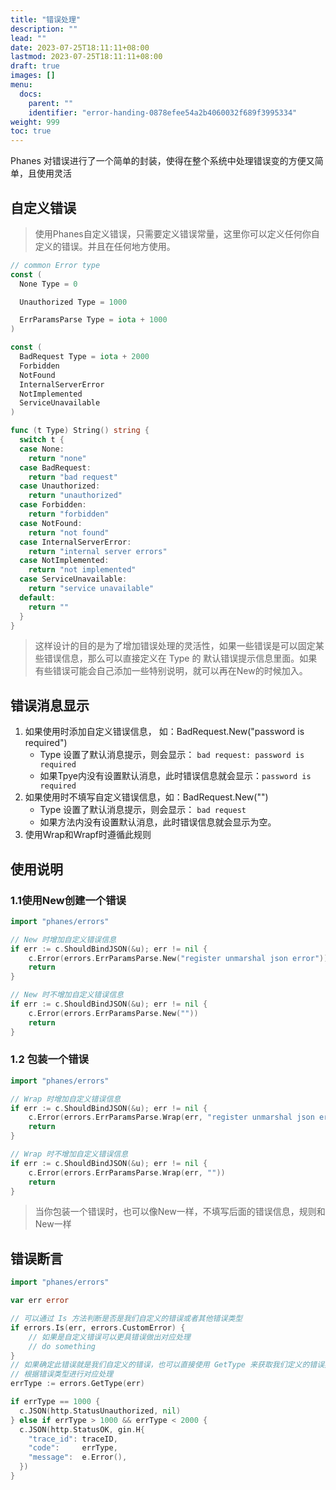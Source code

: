```yaml
---
title: "错误处理"
description: ""
lead: ""
date: 2023-07-25T18:11:11+08:00
lastmod: 2023-07-25T18:11:11+08:00
draft: true
images: []
menu:
  docs:
    parent: ""
    identifier: "error-handing-0878efee54a2b4060032f689f3995334"
weight: 999
toc: true
---
```


Phanes 对错误进行了一个简单的封装，使得在整个系统中处理错误变的方便又简单，且使用灵活

## 自定义错误

> 使用Phanes自定义错误，只需要定义错误常量，这里你可以定义任何你自定义的错误。并且在任何地方使用。

```Go
// common Error type
const (
  None Type = 0

  Unauthorized Type = 1000

  ErrParamsParse Type = iota + 1000
)

const (
  BadRequest Type = iota + 2000
  Forbidden
  NotFound
  InternalServerError
  NotImplemented
  ServiceUnavailable
)

func (t Type) String() string {
  switch t {
  case None:
    return "none"
  case BadRequest:
    return "bad request"
  case Unauthorized:
    return "unauthorized"
  case Forbidden:
    return "forbidden"
  case NotFound:
    return "not found"
  case InternalServerError:
    return "internal server errors"
  case NotImplemented:
    return "not implemented"
  case ServiceUnavailable:
    return "service unavailable"
  default:
    return ""
  }
}
```

> 这样设计的目的是为了增加错误处理的灵活性，如果一些错误是可以固定某些错误信息，那么可以直接定义在 Type 的 默认错误提示信息里面。如果有些错误可能会自己添加一些特别说明，就可以再在New的时候加入。

## 错误消息显示

1. 如果使用时添加自定义错误信息， 如：BadRequest.New("password is required")
    - Type 设置了默认消息提示，则会显示： `bad request: password is required`
    - 如果Tpye内没有设置默认消息，此时错误信息就会显示：`password is required`
2. 如果使用时不填写自定义错误信息，如：BadRequest.New("")
    - Type 设置了默认消息提示，则会显示： `bad request`
    - 如果方法内没有设置默认消息，此时错误信息就会显示为空。
3. 使用Wrap和Wrapf时遵循此规则

## 使用说明

### 1.1使用New创建一个错误

```Go
import "phanes/errors"

// New 时增加自定义错误信息
if err := c.ShouldBindJSON(&u); err != nil {
    c.Error(errors.ErrParamsParse.New("register unmarshal json error"))
    return
}

// New 时不增加自定义错误信息
if err := c.ShouldBindJSON(&u); err != nil {
    c.Error(errors.ErrParamsParse.New(""))
    return
}

```

### 1.2 包装一个错误

```Go
import "phanes/errors"

// Wrap 时增加自定义错误信息
if err := c.ShouldBindJSON(&u); err != nil {
    c.Error(errors.ErrParamsParse.Wrap(err, "register unmarshal json error"))
    return
}

// Wrap 时不增加自定义错误信息
if err := c.ShouldBindJSON(&u); err != nil {
    c.Error(errors.ErrParamsParse.Wrap(err, ""))
    return
}

```

> 当你包装一个错误时，也可以像New一样，不填写后面的错误信息，规则和New一样

##  错误断言

```Go
import "phanes/errors"

var err error

// 可以通过 Is 方法判断是否是我们自定义的错误或者其他错误类型
if errors.Is(err, errors.CustomError) {
    // 如果是自定义错误可以更具错误做出对应处理
    // do something
}
// 如果确定此错误就是我们自定义的错误，也可以直接使用 GetType 来获取我们定义的错误类型
// 根据错误类型进行对应处理
errType := errors.GetType(err)

if errType == 1000 {
  c.JSON(http.StatusUnauthorized, nil)
} else if errType > 1000 && errType < 2000 {
  c.JSON(http.StatusOK, gin.H{
    "trace_id": traceID,
    "code":     errType,
    "message":  e.Error(),
  })
}

```